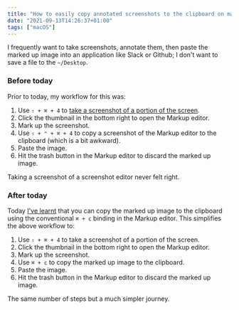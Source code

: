 ```yaml
---
title: "How to easily copy annotated screenshots to the clipboard on macOS"
date: "2021-09-13T14:26:37+01:00"
tags: ["macOS"]
---
```


I frequently want to take screenshots, annotate them, then paste the marked up
image into an application like Slack or Github; I don't want to save a file to
the `~/Desktop`.

### Before today

Prior to today, my workflow for this was:

1. Use `⇧ + ⌘ + 4` to [take a screenshot of a portion of the screen](https://support.apple.com/en-gb/HT201361).
2. Click the thumbnail in the bottom right to open the Markup editor.
3. Mark up the screenshot.
4. Use `⇧ + ⌃ + ⌘ + 4` to copy a screenshot of the Markup editor to the
   clipboard (which is a bit awkward).
5. Paste the image.
6. Hit the trash button in the Markup editor to discard the marked up image.

Taking a screenshot of a screenshot editor never felt right.

### After today

Today [I've learnt](https://apple.stackexchange.com/questions/367962/how-to-copy-an-image-from-screenshots-markup) that you can copy the marked up image to the clipboard using the conventional `⌘ + c` binding in the Markup editor. This simplifies the above
workflow to:

1. Use `⇧ + ⌘ + 4` to take a screenshot of a portion of the screen.
2. Click the thumbnail in the bottom right to open the Markup editor.
3. Mark up the screenshot.
4. Use `⌘ + c` to copy the marked up image to the clipboard.
5. Paste the image.
6. Hit the trash button in the Markup editor to discard the marked up image.

The same number of steps but a much simpler journey.
